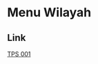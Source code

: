 # Menu Wilayah

## Link

[TPS 001](https://github.com/gigit-pemilu/pemilu-2024-96-papua-barat-daya/tree/main/pileg-dpr/hitung-suara/sub/96-papua-barat-daya/sub/01-sorong/sub/53-salawati-tengah/sub/2004-waiman-kec-salawati-tengah/sub/001-tps)


